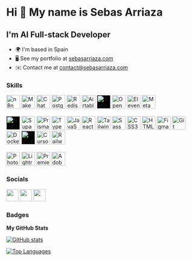 # Hi 👋 My name is Sebas Arriaza

## I'm AI Full-stack Developer

* 🌍  I'm based in Spain
* 🖥️  See my portfolio at [sebasarriaza.com](http://sebasarriaza.com)
* ✉️  Contact me at [contact@sebasarriaza.com](mailto:contact@sebasarriaza.com)

### Skills

<p align="left">
  <!-- IA y Automatización -->
  <img src="https://cdn.simpleicons.org/n8n/EF7B4D" width="36" height="36" alt="n8n" />
  <img src="https://cdn.simpleicons.org/make/E000C6" width="36" height="36" alt="Make" />
  <img src="https://cdn.simpleicons.org/chatwoot/1E91D0" width="36" height="36" alt="Chatwoot" />
  <img src="https://cdn.simpleicons.org/postgresql/4169E1" width="36" height="36" alt="PostgreSQL" />
  <img src="https://cdn.simpleicons.org/redis/DC382D" width="36" height="36" alt="Redis" />
  <img src="https://cdn.simpleicons.org/airtable/18BFFF" width="36" height="36" alt="Airtable" />
  <img src="https://cdn.simpleicons.org/notion/FFFFFF" width="36" height="36" alt="Notion" style="background:#000;border-radius:4px" />
  <img src="https://cdn.simpleicons.org/openai/412991" width="36" height="36" alt="OpenAI" />
  <img src="https://www.elevenlabs.io/favicon.ico" width="36" height="36" alt="ElevenLabs" />
  <img src="https://cdn.simpleicons.org/meta/0866FF" width="36" height="36" alt="Meta" />
  <br><br>
  <!-- Desarrollo web -->
  <img src="https://cdn.simpleicons.org/nextdotjs/FFFFFF" width="36" height="36" alt="Next.js" style="background:#000;border-radius:4px" />
  <img src="https://cdn.simpleicons.org/supabase/3FCF8E" width="36" height="36" alt="Supabase" />
  <img src="https://cdn.simpleicons.org/prisma/2D3748" width="36" height="36" alt="Prisma" />
  <img src="https://cdn.simpleicons.org/typescript/3178C6" width="36" height="36" alt="TypeScript" />
  <img src="https://cdn.simpleicons.org/javascript/F7DF1E" width="36" height="36" alt="JavaScript" />
  <img src="https://cdn.simpleicons.org/react/61DAFB" width="36" height="36" alt="React" />
  <img src="https://cdn.simpleicons.org/tailwindcss/06B6D4" width="36" height="36" alt="Tailwind CSS" />
  <img src="https://cdn.simpleicons.org/sass/CC6699" width="36" height="36" alt="Sass" />
  <img src="https://cdn.simpleicons.org/css3/1572B6" width="36" height="36" alt="CSS3" />
  <img src="https://cdn.simpleicons.org/html5/E34F26" width="36" height="36" alt="HTML5" />
  <img src="https://cdn.simpleicons.org/figma/F24E1E" width="36" height="36" alt="Figma" />
  <img src="https://raw.githubusercontent.com/danielcranney/readme-generator/main/public/icons/skills/git-colored.svg" width="36" height="36" alt="Git" />
  <img src="https://cdn.simpleicons.org/docker/2496ED" width="36" height="36" alt="Docker" />
  <img src="https://cdn.simpleicons.org/vercel/FFFFFF" width="36" height="36" alt="Vercel" style="background:#000;border-radius:4px" />
  <img src="https://www.cursor.so/favicon.ico" width="36" height="36" alt="Cursor" />
  <img src="https://railway.app/brand/logo-light.svg" width="36" height="36" alt="Railway" />
  <br><br>
  <!-- Creatividad & Multimedia -->
  <img src="https://img.icons8.com/color/48/adobe-photoshop--v1.png" width="36" height="36" alt="Photoshop" />
  <img src="https://img.icons8.com/color/48/adobe-lightroom--v1.png" width="36" height="36" alt="Lightroom" />
  <img src="https://img.icons8.com/color/48/adobe-premiere-pro--v1.png" width="36" height="36" alt="Premiere Pro" />
  <img src="https://img.icons8.com/color/48/adobe-xd--v1.png" width="36" height="36" alt="Adobe XD" />
</p>

### Socials

<p align="left">
  <a href="https://www.github.com/sebasarriaza" target="_blank" rel="noreferrer"><img src="https://cdn.simpleicons.org/github/FFFFFF" width="32" height="32" /></a>
  <a href="https://www.linkedin.com/in/sebas-arriaza-218a6320b" target="_blank" rel="noreferrer"><img src="https://raw.githubusercontent.com/danielcranney/readme-generator/main/public/icons/socials/linkedin.svg" width="32" height="32" /></a>
  <!-- <a href="https://www.twitter.com/sebasarriaza" target="_blank" rel="noreferrer"><img src="https://cdn.simpleicons.org/x/FFFFFF" width="32" height="32" /></a> -->
  <a href="http://www.instagram.com/sebasarriaza" target="_blank" rel="noreferrer"><img src="https://cdn.simpleicons.org/instagram/E4405F" width="32" height="32" /></a>
</p>

### Badges

<b>My GitHub Stats</b>

<a href="http://www.github.com/sebasarriaza"><img src="https://github-readme-stats.vercel.app/api?username=sebasarriaza&show_icons=true&hide=stars,&count_private=true&title_color=ffffff&text_color=ffffff&icon_color=0891b2&bg_color=171717&hide_border=true&show_icons=true" alt="GitHub stats" /></a>

<a href="https://github.com/sebasarriaza" align="left"><img src="https://github-readme-stats.vercel.app/api/top-langs/?username=sebasarriaza&langs_count=10&title_color=ffffff&text_color=ffffff&icon_color=0891b2&bg_color=171717&hide_border=true&locale=en&custom_title=Top%20Languages" alt="Top Languages" /></a>

